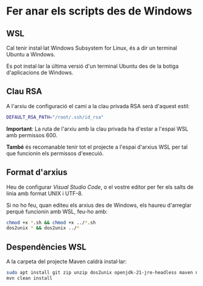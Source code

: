 # Fer anar els scripts des de Windows

## WSL

Cal tenir instal·lat Windows Subsystem for Linux, és a dir un terminal Ubuntu a Windows. 

Es pot instal·lar la última versió d'un terminal Ubuntu des de la botiga d'aplicacions de Windows.

## Clau RSA

A l'arxiu de configuració el camí a la clau privada RSA serà d'aquest estil:
```bash
DEFAULT_RSA_PATH="/root/.ssh/id_rsa"
```
**Important**: La ruta de l'arxiu amb la clau privada ha d'estar a l'espai WSL amb permissos 600.

**També** és recomanable tenir tot el projecte a l'espai d'arxius WSL per tal que funcionin els permissos d'execuió.

## Format d'arxius

Heu de configurar *Visual Studio Code*, o el vostre editor per fer els salts de linia amb format UNIX i UTF-8.

Si no ho feu, quan editeu els arxius des de Windows, els haureu d'arreglar perquè funcionin amb WSL, feu-ho amb:
```bash
chmod +x *.sh && chmod +x ../*.sh
dos2unix * && dos2unix ../*
```

## Despendències WSL

A la carpeta del projecte Maven caldrà instal·lar:
```bash
sudo apt install git zip unzip dos2unix openjdk-21-jre-headless maven net-tools
mvn clean install
```

